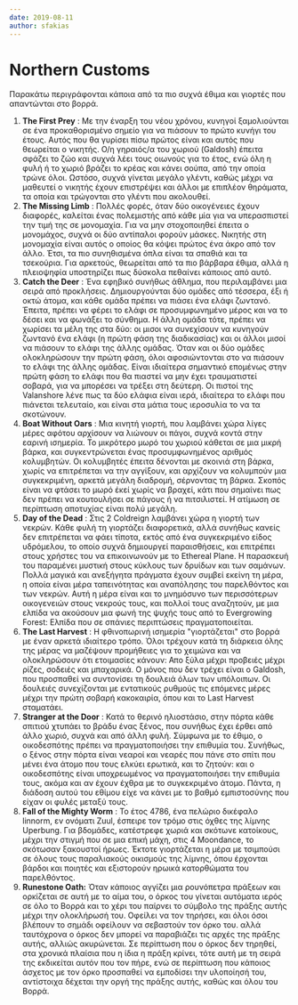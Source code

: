 ```yaml
---
date: 2019-08-11
author: sfakias
---
```

# Northern Customs

Παρακάτω περιγράφονται κάποια από τα πιο συχνά έθιμα και γιορτές που
απαντώνται στο βορρά.

1. **The First Prey** : Με την έναρξη του νέου χρόνου, κυνηγοί ξαμολιούνται σε ένα προκαθορισμένο σημείο για να πιάσουν το πρώτο κυνήγι του έτους. Αυτός που θα γυρίσει πίσω πρώτος είναι και αυτός που θεωρείται ο νικητής. Ο/η γηραιός/α του χωριού (Galdosh) έπειτα σφάζει το ζώο και συχνά λέει τους οιωνούς για το έτος, ενώ όλη η φυλή ή το χωριό βράζει το κρέας και κάνει σούπα, από την οποία τρώνε όλοι. Ωστόσο, συχνά γίνεται μεγάλο γλέντι, καθώς μέχρι να μαθευτεί ο νικητής έχουν επιστρέψει και άλλοι με επιπλέον θηράματα, τα οποία και τρώγονται στο γλέντι που ακολουθεί.
2. **The Missing Limb** : Πολλές φορές, όταν δύο οικογένειες έχουν διαφορές, καλείται ένας πολεμιστής από κάθε μία για να υπερασπιστεί την τιμή της σε μονομαχία. Για να μην στοχοποιηθεί έπειτα ο μονομάχος, συχνά οι δύο αντίπαλοι φορούν μάσκες. Νικητής στη μονομαχία είναι αυτός ο οποίος θα κόψει πρώτος ένα άκρο από τον άλλο. Έτσι, τα πιο συνηθισμένα όπλα είναι τα σπαθιά και τα τσεκούρια. Για αρκετούς, θεωρείται από τα πιο βάρβαρα έθιμα, αλλά η πλειοψηφία υποστηρίζει πως δύσκολα πεθαίνει κάποιος από αυτό.
3. **Catch the Deer** : Ένα εφηβικό συνήθως άθλημα, που περιλαμβάνει μια σειρά από προκλήσεις. Δημιουργούνται δύο ομάδες από τέσσερα, έξι ή οκτώ άτομα, και κάθε ομάδα πρέπει να πιάσει ένα ελάφι ζωντανό. Έπειτα, πρέπει να φέρει το ελάφι σε προσυμφωνημένο μέρος και να το δέσει και να φωνάξει το σύνθημα. Η άλλη ομάδα τότε, πρέπει να χωρίσει τα μέλη της στα δύο: οι μισοι να συνεχίσουν να κυνηγούν ζωντανό ένα ελάφι (η πρώτη φάση της διαδικασίας) και οι άλλοι μισοί να πιάσουν το ελάφι της άλλης ομάδας. Όταν και οι δύο ομάδες ολοκληρώσουν την πρώτη φάση, όλοι αφοσιώντονται στο να πιάσουν το ελάφι της άλλης ομάδας. Είναι ιδιαίτερα σημαντικό επομένως στην πρώτη φάση το ελάφι που θα πιαστεί να μην έχει τραυματιστεί σοβαρά, για να μπορέσει να τρέξει στη δεύτερη. Οι πιστοί της Valanshore λένε πως τα δύο ελάφια είναι ιερά, ιδιαίτερα το ελάφι που πιάνεται τελευταίο, και είναι στα μάτια τους ιεροσυλία το να τα σκοτώνουν.
4. **Boat Without Oars** : Μια κινητή γιορτή, που λαμβάνει χώρα λίγες μέρες αφότου αρχίσουν να λιώνουν οι πάγοι, συχνά κοντά στην εαρινή ισημερία. Το μικρότερο μωρό του χωριού κάθεται σε μια μικρή βάρκα, και συγκεντρώνεται ένας προσυμφωνημένος αριθμός κολυμβητών. Οι κολυμβητές έπειτα δένονται με σκοινιά στη βάρκα, χωρίς να επιτρέπεται να την αγγίξουν, και αρχίζουν να κολυμπούν μια συγκεκριμένη, αρκετά μεγάλη διαδρομή, σέρνοντας τη βάρκα. Σκοπός είναι να φτάσει το μωρό έκεί χωρίς να βραχεί, κάτι που σημαίνει πως δεν πρέπει να κουτουλήσει σε πάγους ή να πιτσιλιστεί. Η ατίμωση σε περίπτωση αποτυχίας είναι πολύ μεγάλη.
5. **Day of the Dead** : Στις 2 Coldreign λαμβάνει χώρα η γιορτή των νεκρών. Κάθε φυλή τη γιορτάζει διαφορετικά, αλλά συνήθως κανείς δεν επιτρέπεται να φάει τίποτα, εκτός από ένα συγκεκριμένο είδος υδρόμελου, το οποίο συχνά δημιουργεί παραισθήσεις, και επιτρέπει στους χρήστες του να επικοινωνούν με το Ethereal Plane. Η παρασκευή του παραμένει μυστική στους κύκλους των δρυίδων και των σαμάνων. Πολλά μαγικά και ανεξήγητα πράγματα έχουν συμβεί εκείνη τη μέρα, η οποία είναι μέρα ταπεινότητας και αναπόλησης του παρελθόντος και των νεκρών. Αυτή η μέρα είναι και το μνημόσυνο των περισσότερων οικογενειών στους νεκρούς τους, και πολλοί τους αναζητούν, με μια ελπίδα να ακούσουν μια φωνή της ψυχής τους από το Evergrowing Forest: Ελπίδα που σε σπάνιες περιπτώσεις πραγματοποιείται.
6. **The Last Harvest** : H φθινοπωρινή ισημερία "γιορτάζεται" στο βορρά με έναν αρκετά ιδιαίτερο τρόπο. Όλοι τρέχουν κατά τη διάρκεια όλης της μέρας να μαζέψουν προμήθειες για το χειμώνα και να ολοκληρώσουν ότι ετοιμασίες κάνουν: Απο ξύλα μέχρι προβειές μέχρι ρίζες, σοδειές και μπαχαρικά. Ο μόνος που δεν τρέχει είναι ο Galdosh, που προσπαθεί να συντονίσει τη δουλειά όλων των υπόλοιπων. Οι δουλειές συνεχίζονται με εντατικούς ρυθμούς τις επόμενες μέρες μέχρι την πρώτη σοβαρή κακοκαιρία, όπου και το Last Harvest σταματάει.
7. **Stranger at the Door** : Κατά το θερινό ηλιοστάσιο, στην πόρτα κάθε σπιτιού χτυπάει το βράδυ ένας ξένος, που συνήθως έχει έρθει από άλλο χωριό, συχνά και από άλλη φυλή. Σύμφωνα με το έθιμο, ο οικοδεσπότης πρέπει να πραγματοποιήσει την επιθυμία του. Συνήθως, ο ξένος στην πόρτα είναι νεαροί και νεαρές που πάνε στο σπίτι που μένει ένα άτομο που τους ελκύει ερωτικά, και το ζητούν: και ο οικοδεσπότης είναι υποχρεωμένος να πραγματοποιήσει την επιθυμία τους, ακόμα και αν έχουν έχθρα με το συγκεκριμένο άτομο. Πάντα, η διάδοση αυτού του εθίμου είχε να κάνει με το βαθμό εμπιστοσύνης που είχαν οι φυλές μεταξύ τους.
8. **Fall of the Mighty Worm** : Το έτος 4786, ένα πελώριο δικέφαλο linnorm, εν ονόματι Zuul, έσπειρε τον τρόμο στις όχθες της λίμνης Uperbung. Για βδομάδες, κατέστρεφε χωριά και σκότωνε κατοίκους, μέχρι την στιγμή που σε μια επική μάχη, στις 4 Moondance, το σκότωσαν ξακουστοί ήρωες. Έκτοτε γιορτάζεται η μέρα με τσιμπούσι σε όλους τους παραλιακούς οικισμούς της λίμνης, όπου έρχονται βάρδοι και ποιητές και εξιστορούν ηρωικά κατορθώματα του παρελθόντος.
9.  **Runestone Oath:** Όταν κάποιος αγγίζει μια ρουνόπετρα πράξεων και ορκίζεται σε αυτή με το αίμα του, ο όρκος του γίνεται αυτόματα ιερός σε όλο το Βορρά και το χέρι του παίρνει το σύμβολο της πράξης αυτής μέχρι την ολοκλήρωσή του. Οφείλει να τον τηρήσει, και όλοι όσοι βλέπουν το σημάδι οφείλουν να σεβαστούν τον όρκο του. αλλά ταυτόχρονα ο όρκος δεν μπορεί να παραβιάζει τις αρχές της πράξης αυτής, αλλιώς ακυρώνεται. Σε περίπτωση που ο όρκος δεν τηρηθεί, στα χρονικά πλαίσια που η ίδια η πράξη κρίνει, τότε αυτή με τη σειρά της εκδικείται αυτόν που τον πήρε, ενώ σε περίπτωση που κάποιος άσχετος με τον όρκο προσπαθεί να εμποδίσει την υλοποίησή του, αντίστοιχα δέχεται την οργή της πράξης αυτής, καθώς και όλου του Βορρά.

